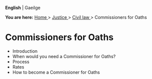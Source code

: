 **English** |  Gaeilge 

**You are here:** [ Home ](/en/) > [ Justice ](/en/justice/) > [ Civil law
](/en/justice/civil-law/) > Commissioners for Oaths

#  Commissioners for Oaths

  * Introduction 
  * When would you need a Commissioner for Oaths? 
  * Process 
  * Rates 
  * How to become a Commissioner for Oaths 
